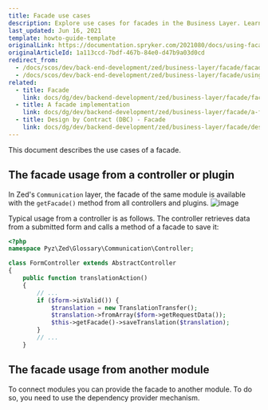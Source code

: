 ```yaml
---
title: Facade use cases
description: Explore use cases for facades in the Business Layer. Learn how to centralize logic and streamline module communication for efficient and maintainable backend development.
last_updated: Jun 16, 2021
template: howto-guide-template
originalLink: https://documentation.spryker.com/2021080/docs/using-facade
originalArticleId: 1a113ccd-7bdf-467b-84e0-d47b9a03d0cd
redirect_from:
  - /docs/scos/dev/back-end-development/zed/business-layer/facade/facade-use-cases.html
  - /docs/scos/dev/back-end-development/zed/business-layer/facade/using-a-facade.html
related:
  - title: Facade
    link: docs/dg/dev/backend-development/zed/business-layer/facade/facade.html
  - title: A facade implementation
    link: docs/dg/dev/backend-development/zed/business-layer/facade/a-facade-implementation.html
  - title: Design by Contract (DBC) - Facade
    link: docs/dg/dev/backend-development/zed/business-layer/facade/design-by-contract-dbc-facade.html
---
```


This document describes the use cases of a facade.

## The facade usage from a controller or plugin

In Zed's `Communication` layer, the facade of the same module is available with the `getFacade()` method from all controllers and plugins.
![image](https://spryker.s3.eu-central-1.amazonaws.com/docs/Developer+Guide/Zed/Business+Layer/How+to+Use+a+Facade/how-to-use-a-facade-from-the-same-bundle.png)

Typical usage from a controller is as follows. The controller retrieves data from a submitted form and calls a method of a facade to save it:

```php
<?php
namespace Pyz\Zed\Glossary\Communication\Controller;

class FormController extends AbstractController
{
    public function translationAction()
    {
        // ...
        if ($form->isValid()) {
            $translation = new TranslationTransfer();
            $translation->fromArray($form->getRequestData());
            $this->getFacade()->saveTranslation($translation);
        }
        // ...
    }
```

## The facade usage from another module

To connect modules you can provide the facade to another module. To do so, you need to use the dependency provider mechanism.
